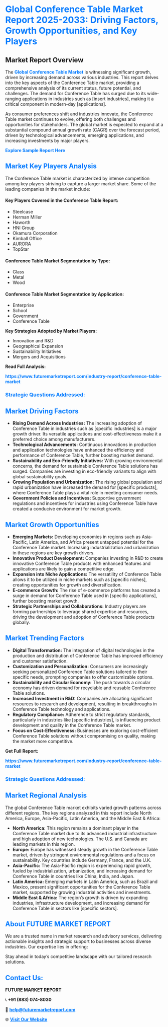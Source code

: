 <h1 style="color: #007BFF;">Global Conference Table Market Report 2025-2033: Driving Factors, Growth Opportunities, and Key Players</h1>

<section id="overview">
<h2>Market Report Overview</h2>
<p>The <a href="https://www.futuremarketreport.com/industry-report/conference-table-market" style="color: #007BFF; text-decoration: none;"><strong>Global Conference Table Market</strong></a> is witnessing significant growth, driven by increasing demand across various industries. This report delves into the key aspects of the Conference Table market, providing a comprehensive analysis of its current status, future potential, and challenges. The demand for Conference Table has surged due to its wide-ranging applications in industries such as [insert industries], making it a critical component in modern-day [applications].</p>
<p>As consumer preferences shift and industries innovate, the Conference Table market continues to evolve, offering both challenges and opportunities for stakeholders. The global market is expected to expand at a substantial compound annual growth rate (CAGR) over the forecast period, driven by technological advancements, emerging applications, and increasing investments by major players.</p>
</section>

<section id="overview">
<p><a href="https://www.futuremarketreport.com/request-sample/reportId=110847" style="color: #007BFF; text-decoration: none;"><strong>Explore Sample Report Here</strong></a></p>
</section>

<section id="key-players">
<h2 style="color: #007BFF;">Market Key Players Analysis</h2>
<p>The Conference Table market is characterized by intense competition among key players striving to capture a larger market share. Some of the leading companies in the market include:</p>
<h4>Key Players Covered in the Conference Table Report:</h4>
<ul><li>Steelcase</li><li>Herman Miller</li><li>Haworth</li><li>HNI Group</li><li>Okamura Corporation</li><li>Kimball Office</li><li>AURORA</li><li>TopStar</li></ul>
<h4>Conference Table Market Segmentation by Type:</h4>
<ul><li>Glass</li><li>Metal</li><li>Wood</li></ul>

<h4>Conference Table Market Segmentation by Application:</h4>
<ul><li>Enterprise</li><li>School</li><li>Government</li><li>Conference Table</li></ul>
<p><strong>Key Strategies Adopted by Market Players:</strong></p>
<ul>
<li>Innovation and R&D</li>
<li>Geographical Expansion</li>
<li>Sustainability Initiatives</li>
<li>Mergers and Acquisitions</li>
</ul>
</section>

<section>
<p><strong>Read Full Analysis: </strong></p><a href="https://www.futuremarketreport.com/industry-report/conference-table-market" style="color: #007BFF; text-decoration: none;"><strong>https://www.futuremarketreport.com/industry-report/conference-table-market</strong></a>
<h3 style="color: #007BFF;">Strategic Questions Addressed:</h3>
</section>

<section id="driving-factors">
<h2 style="color: #007BFF;">Market Driving Factors</h2>
<ul>
<li><strong>Rising Demand Across Industries:</strong> The increasing adoption of Conference Table in industries such as [specific industries] is a major growth driver. Its versatile applications and cost-effectiveness make it a preferred choice among manufacturers.</li>
<li><strong>Technological Advancements:</strong> Continuous innovations in production and application technologies have enhanced the efficiency and performance of Conference Table, further boosting market demand.</li>
<li><strong>Sustainability and Eco-Friendly Initiatives:</strong> With growing environmental concerns, the demand for sustainable Conference Table solutions has surged. Companies are investing in eco-friendly variants to align with global sustainability goals.</li>
<li><strong>Growing Population and Urbanization:</strong> The rising global population and rapid urbanization have increased the demand for [specific products], where Conference Table plays a vital role in meeting consumer needs.</li>
<li><strong>Government Policies and Incentives:</strong> Supportive government regulations and incentives for industries using Conference Table have created a conducive environment for market growth.</li>
</ul>
</section>

<section id="growth-opportunities">
<h2 style="color: #007BFF;">Market Growth Opportunities</h2>
<ul>
<li><strong>Emerging Markets:</strong> Developing economies in regions such as Asia-Pacific, Latin America, and Africa present untapped potential for the Conference Table market. Increasing industrialization and urbanization in these regions are key growth drivers.</li>
<li><strong>Innovative Product Development:</strong> Companies investing in R&D to create innovative Conference Table products with enhanced features and applications are likely to gain a competitive edge.</li>
<li><strong>Expansion into Niche Applications:</strong> The versatility of Conference Table allows it to be utilized in niche markets such as [specific niches], creating opportunities for growth and diversification.</li>
<li><strong>E-commerce Growth:</strong> The rise of e-commerce platforms has created a surge in demand for Conference Table used in [specific applications], further boosting market growth.</li>
<li><strong>Strategic Partnerships and Collaborations:</strong> Industry players are forming partnerships to leverage shared expertise and resources, driving the development and adoption of Conference Table products globally.</li>
</ul>
</section>

<section id="trending-factors">
<h2 style="color: #007BFF;">Market Trending Factors</h2>
<ul>
<li><strong>Digital Transformation:</strong> The integration of digital technologies in the production and distribution of Conference Table has improved efficiency and customer satisfaction.</li>
<li><strong>Customization and Personalization:</strong> Consumers are increasingly seeking personalized Conference Table solutions tailored to their specific needs, prompting companies to offer customizable options.</li>
<li><strong>Sustainability and Circular Economy:</strong> The push towards a circular economy has driven demand for recyclable and reusable Conference Table solutions.</li>
<li><strong>Increased Investment in R&D:</strong> Companies are allocating significant resources to research and development, resulting in breakthroughs in Conference Table technology and applications.</li>
<li><strong>Regulatory Compliance:</strong> Adherence to strict regulatory standards, particularly in industries like [specific industries], is influencing product development and quality in the Conference Table market.</li>
<li><strong>Focus on Cost-Effectiveness:</strong> Businesses are exploring cost-efficient Conference Table solutions without compromising on quality, making the market more competitive.</li>
</ul>
</section>

<section>
<p><strong>Get Full Report: </strong></p><a href="https://www.futuremarketreport.com/industry-report/conference-table-market" style="color: #007BFF; text-decoration: none;"><strong>https://www.futuremarketreport.com/industry-report/conference-table-market</strong></a>
<h3 style="color: #007BFF;">Strategic Questions Addressed:</h3>
</section>


<section id="regional-analysis">
<h2 style="color: #007BFF;">Market Regional Analysis</h2>
<p>The global Conference Table market exhibits varied growth patterns across different regions. The key regions analyzed in this report include North America, Europe, Asia-Pacific, Latin America, and the Middle East & Africa:</p>
<ul>
<li><strong>North America:</strong> This region remains a dominant player in the Conference Table market due to its advanced industrial infrastructure and high adoption of new technologies. The U.S. and Canada are leading markets in this region.</li>
<li><strong>Europe:</strong> Europe has witnessed steady growth in the Conference Table market, driven by stringent environmental regulations and a focus on sustainability. Key countries include Germany, France, and the U.K.</li>
<li><strong>Asia-Pacific:</strong> The Asia-Pacific region is experiencing rapid growth, fueled by industrialization, urbanization, and increasing demand for Conference Table in countries like China, India, and Japan.</li>
<li><strong>Latin America:</strong> Emerging markets in Latin America, such as Brazil and Mexico, present significant opportunities for the Conference Table market, supported by growing industrial activities and investments.</li>
<li><strong>Middle East & Africa:</strong> The region’s growth is driven by expanding industries, infrastructure development, and increasing demand for Conference Table in sectors like [specific sectors].</li>
</ul>
</section>

<footer>
<h2 style="color: #007BFF;">About FUTURE MARKET REPORT</h2>
<p>We are a trusted name in market research and advisory services, delivering actionable insights and strategic support to businesses across diverse industries. Our expertise lies in offering:</p>

<p>Stay ahead in today’s competitive landscape with our tailored research solutions.</p>

<h2 style="color: #007BFF;">Contact Us:</h2>
<p><strong>FUTURE MARKET REPORT</strong></p>
<p>📞 <strong>+91 (883) 074-8030</strong></p>
<p>📧 <strong><a href="mailto:help@futuremarketreport.com" style="color: #007BFF;">help@futuremarketreport.com</a></strong></p>
<p>🌐 <strong><a href="https://www.futuremarketreport.com/" style="color: #007BFF;">Visit Our Website</a></strong></p>
</footer>